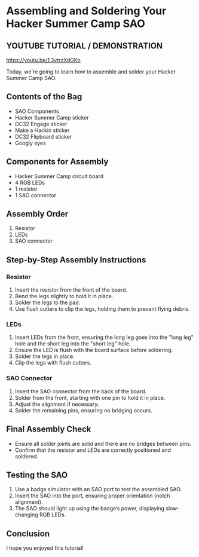 # Assembling and Soldering Your Hacker Summer Camp SAO

## YOUTUBE TUTORIAL / DEMONSTRATION
https://youtu.be/E3vtrzXdGKo

Today, we're going to learn how to assemble and solder your Hacker Summer Camp SAO.

## Contents of the Bag

- SAO Components
- Hacker Summer Camp sticker
- DC32 Engage sticker
- Make a Hackin sticker
- DC32 Flipboard sticker
- Googly eyes

## Components for Assembly

- Hacker Summer Camp circuit board
- 4 RGB LEDs
- 1 resistor
- 1 SAO connector

## Assembly Order

1. Resistor
2. LEDs
3. SAO connector

## Step-by-Step Assembly Instructions

### Resistor

1. Insert the resistor from the front of the board.
2. Bend the legs slightly to hold it in place.
3. Solder the legs to the pad.
4. Use flush cutters to clip the legs, holding them to prevent flying debris.

### LEDs

1. Insert LEDs from the front, ensuring the long leg goes into the "long leg" hole and the short leg into the "short leg" hole.
2. Ensure the LED is flush with the board surface before soldering.
3. Solder the legs in place.
4. Clip the legs with flush cutters.

### SAO Connector

1. Insert the SAO connector from the back of the board.
2. Solder from the front, starting with one pin to hold it in place.
3. Adjust the alignment if necessary.
4. Solder the remaining pins, ensuring no bridging occurs.

## Final Assembly Check

- Ensure all solder joints are solid and there are no bridges between pins.
- Confirm that the resistor and LEDs are correctly positioned and soldered.

## Testing the SAO

1. Use a badge simulator with an SAO port to test the assembled SAO.
2. Insert the SAO into the port, ensuring proper orientation (notch alignment).
3. The SAO should light up using the badge’s power, displaying slow-changing RGB LEDs.

## Conclusion

I hope you enjoyed this tutorial!

